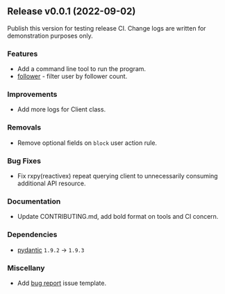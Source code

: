 Release v0.0.1 (2022-09-02)
---------------------------

Publish this version for testing release CI.
Change logs are written for demonstration purposes only.

### Features

* Add a command line tool to run the program.
* [follower](https://boholder.github.io/puntgun/configuration/plan-configuration#follower) - filter user by follower count.

### Improvements

* Add more logs for Client class.

### Removals

* Remove optional fields on `block` user action rule.

### Bug Fixes

* Fix rxpy(reactivex) repeat querying client to unnecessarily consuming additional API resource.

### Documentation

* Update CONTRIBUTING.md, add bold format on tools and CI concern.

### Dependencies

* [pydantic](https://pydantic-docs.helpmanual.io/) `1.9.2` -> `1.9.3`

### Miscellany

* Add [bug report](https://github.com/boholder/puntgun/blob/main/.github/ISSUE_TEMPLATE/bug_report.md) issue template.